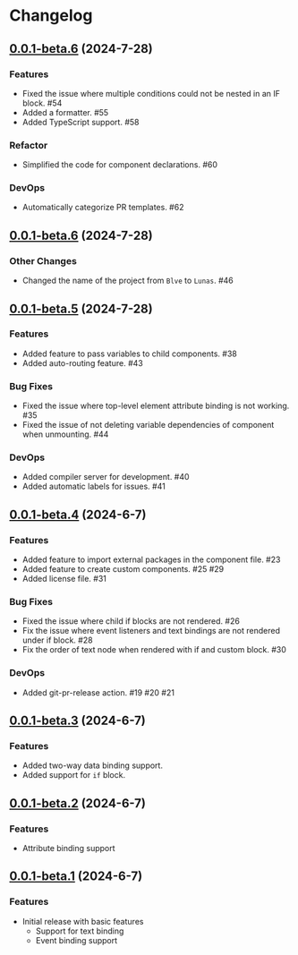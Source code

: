 # Changelog

## [0.0.1-beta.6](https://github.com/lunas-dev/lunas/compare/0.0.1-beta.6...0.0.1-beta.7) (2024-7-28)

### Features
- Fixed the issue where multiple conditions could not be nested in an IF block. #54
- Added a formatter. #55
- Added TypeScript support. #58

### Refactor
- Simplified the code for component declarations. #60

### DevOps
- Automatically categorize PR templates. #62

## [0.0.1-beta.6](https://github.com/lunas-dev/lunas/compare/0.0.1-beta.5...0.0.1-beta.6) (2024-7-28)

### Other Changes

- Changed the name of the project from `Blve` to `Lunas`. #46

## [0.0.1-beta.5](https://github.com/lunas-dev/lunas/compare/0.0.1-beta.4...0.0.1-beta.5) (2024-7-28)

### Features

- Added feature to pass variables to child components. #38
- Added auto-routing feature. #43

### Bug Fixes
- Fixed the issue where top-level element attribute binding is not working. #35
- Fixed the issue of not deleting variable dependencies of component when unmounting. #44

### DevOps
- Added compiler server for development. #40
- Added automatic labels for issues. #41

## [0.0.1-beta.4](https://github.com/lunas-dev/lunas/compare/0.0.1-beta.3...0.0.1-beta.4) (2024-6-7)

### Features

- Added feature to import external packages in the component file. #23
- Added feature to create custom components. #25 #29
- Added license file. #31

### Bug Fixes
- Fixed the issue where child if blocks are not rendered. #26
- Fix the issue where event listeners and text bindings are not rendered under if block. #28
- Fix the order of text node when rendered with if and custom block. #30

### DevOps
- Added git-pr-release action. #19 #20 #21

## [0.0.1-beta.3](https://github.com/lunas-dev/lunas/compare/0.0.1-beta.2...0.0.1-beta.3) (2024-6-7)

### Features
- Added two-way data binding support.
- Added support for `if` block.

## [0.0.1-beta.2](https://github.com/lunas-dev/lunas/compare/0.0.1-beta.1...0.0.1-beta.2) (2024-6-7)

### Features
- Attribute binding support

## [0.0.1-beta.1](https://github.com/lunas-dev/lunas/tree/0.0.1-beta.1) (2024-6-7)

### Features
- Initial release with basic features
  - Support for text binding
  - Event binding support
